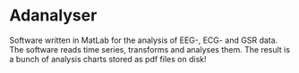 # Adanalyser
Software written in MatLab for the analysis of EEG-, ECG- and GSR data. The software reads time series, transforms and analyses them. The result is a bunch of analysis charts stored as pdf files on disk!
